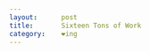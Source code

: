 ```yaml
---
layout:      post
title:       Sixteen Tons of Work
category:    ❤ing
---
```


<div class="embed" data-url="http://www.youtube.com/watch?v=f0kCMNGU3-w">

</div>
